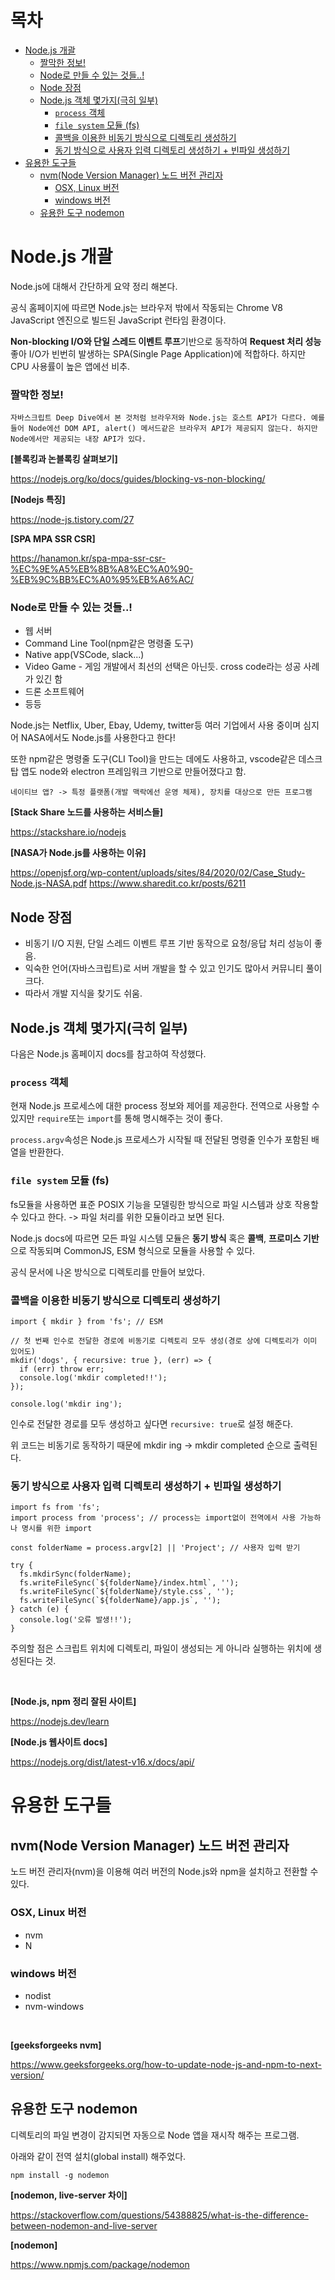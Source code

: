# 목차
- [Node.js 개괄](#nodejs-개괄)
    - [짤막한 정보!](#짤막한-정보)
    - [Node로 만들 수 있는 것들..!](#node로-만들-수-있는-것들)
  - [Node 장점](#node-장점)
  - [Node.js 객체 몇가지(극히 일부)](#nodejs-객체-몇가지극히-일부)
    - [`process` 객체](#process-객체)
    - [`file system` 모듈 (fs)](#file-system-모듈-fs)
    - [콜백을 이용한 비동기 방식으로 디렉토리 생성하기](#콜백을-이용한-비동기-방식으로-디렉토리-생성하기)
    - [동기 방식으로 사용자 입력 디렉토리 생성하기 + 빈파일 생성하기](#동기-방식으로-사용자-입력-디렉토리-생성하기--빈파일-생성하기)
- [유용한 도구들](#유용한-도구들)
  - [nvm(Node Version Manager) 노드 버전 관리자](#nvmnode-version-manager-노드-버전-관리자)
    - [OSX, Linux 버전](#osx-linux-버전)
    - [windows 버전](#windows-버전)
  - [유용한 도구 nodemon](#유용한-도구-nodemon)
  
# Node.js 개괄

Node.js에 대해서 간단하게 요약 정리 해본다.

공식 홈페이지에 따르면 Node.js는 브라우저 밖에서 작동되는 Chrome V8 JavaScript 엔진으로 빌드된 JavaScript 런타임 환경이다.

**Non-blocking I/O와 단일 스레드 이벤트 루프**기반으로 동작하여 **Request 처리 성능**좋아 I/O가 빈번히 발생하는 SPA(Single Page Application)에 적합하다. 하지만 CPU 사용률이 높은 앱에선 비추.

### 짤막한 정보!

```
자바스크립트 Deep Dive에서 본 것처럼 브라우저와 Node.js는 호스트 API가 다르다. 예를들어 Node에선 DOM API, alert() 메서드같은 브라우저 API가 제공되지 않는다. 하지만 Node에서만 제공되는 내장 API가 있다.
```

**[블록킹과 논블록킹 살펴보기]**

https://nodejs.org/ko/docs/guides/blocking-vs-non-blocking/

**[Nodejs 특징]**

https://node-js.tistory.com/27

**[SPA MPA SSR CSR]**

https://hanamon.kr/spa-mpa-ssr-csr-%EC%9E%A5%EB%8B%A8%EC%A0%90-%EB%9C%BB%EC%A0%95%EB%A6%AC/

### Node로 만들 수 있는 것들..!

- 웹 서버
- Command Line Tool(npm같은 명령줄 도구)
- Native app(VSCode, slack...)
- Video Game - 게임 개발에서 최선의 선택은 아닌듯. cross code라는 성공 사례가 있긴 함
- 드론 소프트웨어
- 등등

Node.js는 Netflix, Uber, Ebay, Udemy, twitter등 여러 기업에서 사용 중이며 심지어 NASA에서도 Node.js를 사용한다고 한다!

또한 npm같은 명령줄 도구(CLI Tool)을 만드는 데에도 사용하고, vscode같은 데스크탑 앱도 node와 electron 프레임워크 기반으로 만들어졌다고 함.

```
네이티브 앱? -> 특정 플랫폼(개발 맥락에선 운영 체제), 장치를 대상으로 만든 프로그램
```

**[Stack Share 노드를 사용하는 서비스들]**

https://stackshare.io/nodejs

**[NASA가 Node.js를 사용하는 이유]**

https://openjsf.org/wp-content/uploads/sites/84/2020/02/Case_Study-Node.js-NASA.pdf
https://www.sharedit.co.kr/posts/6211

## Node 장점

- 비동기 I/O 지원, 단일 스레드 이벤트 루프 기반 동작으로 요청/응답 처리 성능이 좋음.
- 익숙한 언어(자바스크립트)로 서버 개발을 할 수 있고 인기도 많아서 커뮤니티 풀이 크다.
- 따라서 개발 지식을 찾기도 쉬움.

## Node.js 객체 몇가지(극히 일부)

다음은 Node.js 홈페이지 docs를 참고하여 작성했다.

### `process` 객체

현재 Node.js 프로세스에 대한 process 정보와 제어를 제공한다. 전역으로 사용할 수 있지만 `require`또는 `import`를 통해 명시해주는 것이 좋다.

`process.argv`속성은 Node.js 프로세스가 시작될 때 전달된 명령줄 인수가 포함된 배열을 반환한다.

### `file system` 모듈 (fs)

fs모듈을 사용하면 표준 POSIX 기능을 모델링한 방식으로 파일 시스템과 상호 작용할 수 있다고 한다. -> 파일 처리를 위한 모듈이라고 보면 된다.

Node.js docs에 따르면 모든 파일 시스템 모듈은 **동기 방식** 혹은 **콜백**, **프로미스 기반**으로 작동되며 CommonJS, ESM 형식으로 모듈을 사용할 수 있다.

공식 문서에 나온 방식으로 디렉토리를 만들어 보았다.

### 콜백을 이용한 비동기 방식으로 디렉토리 생성하기

```
import { mkdir } from 'fs'; // ESM

// 첫 번째 인수로 전달한 경로에 비동기로 디렉토리 모두 생성(경로 상에 디렉토리가 이미 있어도)
mkdir('dogs', { recursive: true }, (err) => {
  if (err) throw err;
  console.log('mkdir completed!!');
});

console.log('mkdir ing');
```

인수로 전달한 경로를 모두 생성하고 싶다면 `recursive: true`로 설정 해준다.

위 코드는 비동기로 동작하기 때문에 mkdir ing -> mkdir completed 순으로 출력된다.

### 동기 방식으로 사용자 입력 디렉토리 생성하기 + 빈파일 생성하기

```
import fs from 'fs';
import process from 'process'; // process는 import없이 전역에서 사용 가능하나 명시를 위한 import

const folderName = process.argv[2] || 'Project'; // 사용자 입력 받기

try {
  fs.mkdirSync(folderName);
  fs.writeFileSync(`${folderName}/index.html`, '');
  fs.writeFileSync(`${folderName}/style.css`, '');
  fs.writeFileSync(`${folderName}/app.js`, '');
} catch (e) {
  console.log('오류 발생!!');
}
```

주의할 점은 스크립트 위치에 디렉토리, 파일이 생성되는 게 아니라 실행하는 위치에 생성된다는 것.

<br>

**[Node.js, npm 정리 잘된 사이트]**

https://nodejs.dev/learn

**[Node.js 웹사이트 docs]** <br>

https://nodejs.org/dist/latest-v16.x/docs/api/

# 유용한 도구들

## nvm(Node Version Manager) 노드 버전 관리자

노드 버전 관리자(nvm)을 이용해 여러 버전의 Node.js와 npm을 설치하고 전환할 수 있다.

### OSX, Linux 버전

- nvm
- N

### windows 버전

- nodist
- nvm-windows

<BR>

**[geeksforgeeks nvm]**

https://www.geeksforgeeks.org/how-to-update-node-js-and-npm-to-next-version/

## 유용한 도구 nodemon

디렉토리의 파일 변경이 감지되면 자동으로 Node 앱을 재시작 해주는 프로그램.

아래와 같이 전역 설치(global install) 해주었다.

```
npm install -g nodemon
```

**[nodemon, live-server 차이]**

https://stackoverflow.com/questions/54388825/what-is-the-difference-between-nodemon-and-live-server

**[nodemon]** <br>

https://www.npmjs.com/package/nodemon

